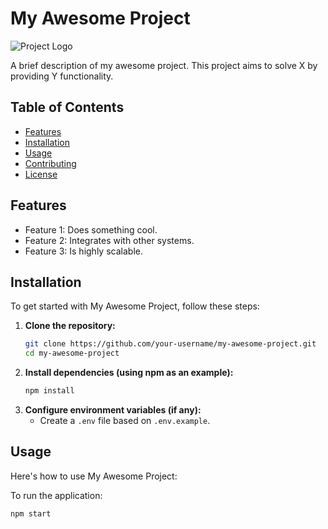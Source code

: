 # My Awesome Project

![Project Logo](https://via.placeholder.com/150)

A brief description of my awesome project. This project aims to solve X by providing Y functionality.

## Table of Contents

* [Features](#features)
* [Installation](#installation)
* [Usage](#usage)
* [Contributing](#contributing)
* [License](#license)

## Features

* Feature 1: Does something cool.
* Feature 2: Integrates with other systems.
* Feature 3: Is highly scalable.

## Installation

To get started with My Awesome Project, follow these steps:

1.  **Clone the repository:**
    ```bash
    git clone https://github.com/your-username/my-awesome-project.git
    cd my-awesome-project
    ```
2.  **Install dependencies (using npm as an example):**
    ```bash
    npm install
    ```
3.  **Configure environment variables (if any):**
    * Create a `.env` file based on `.env.example`.

## Usage

Here's how to use My Awesome Project:

To run the application:
```bash
npm start